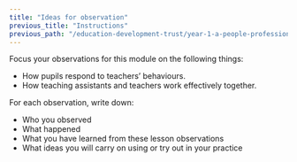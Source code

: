 ```yaml
---
title: "Ideas for observation"
previous_title: "Instructions"
previous_path: "/education-development-trust/year-1-a-people-profession/summer-week-6-ect-instructions"
---
```


Focus your observations for this module on the following things:

- How pupils respond to teachers’ behaviours.
- How teaching assistants and teachers work effectively together.

For each observation, write down:

- Who you observed
- What happened
- What you have learned from these lesson observations
- What ideas you will carry on using or try out in your practice
